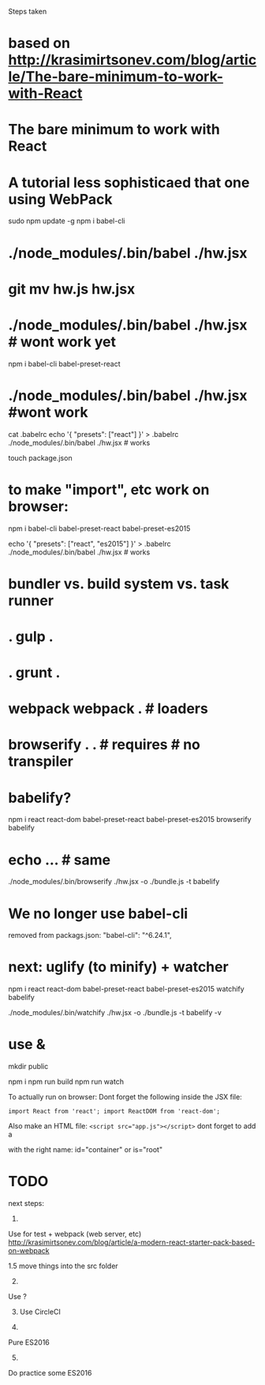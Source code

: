 Steps taken

# based on http://krasimirtsonev.com/blog/article/The-bare-minimum-to-work-with-React
# The bare minimum to work with React
# A tutorial less sophisticaed that one using WebPack

sudo npm update -g
npm i babel-cli
# ./node_modules/.bin/babel ./hw.jsx
# git mv hw.js hw.jsx
# ./node_modules/.bin/babel ./hw.jsx  # wont work yet
npm i babel-cli babel-preset-react
# ./node_modules/.bin/babel ./hw.jsx  #wont work
cat .babelrc
echo '{ "presets": ["react"] }' > .babelrc
./node_modules/.bin/babel ./hw.jsx   # works

touch package.json

# to make "import", etc work on browser:
npm i babel-cli babel-preset-react babel-preset-es2015

echo '{ "presets": ["react", "es2015"] }' > .babelrc
./node_modules/.bin/babel ./hw.jsx   # works


#   bundler    vs.    build system    vs.   task runner
#   .            gulp      .
#   .            grunt     .
#   webpack      webpack   .            # loaders
#   browserify   .       .              # requires  # no transpiler
#   babelify?


npm i react react-dom babel-preset-react babel-preset-es2015 browserify babelify
# echo ... # same
./node_modules/.bin/browserify ./hw.jsx -o ./bundle.js -t babelify

# We no longer use babel-cli
removed from packags.json:
          "babel-cli": "^6.24.1",
# next: uglify (to minify) + watcher

npm i react react-dom babel-preset-react babel-preset-es2015 watchify babelify

./node_modules/.bin/watchify ./hw.jsx -o ./bundle.js -t babelify -v
# use &

mkdir public

npm i
npm run build
npm run watch



To actually run on browser:
Dont forget the following inside the JSX file:

`import React from 'react';
import ReactDOM from 'react-dom';`

Also make an HTML file:
`<script src="app.js"></script>`
dont forget to add a <div> with the right name: id="container"  or is="root"



# TODO
next steps:

1.
Use for test + webpack  (web server, etc)
http://krasimirtsonev.com/blog/article/a-modern-react-starter-pack-based-on-webpack

1.5
move things into the src folder

2.
Use  ?

3. Use CircleCI

4.
Pure ES2016

5.
Do practice some ES2016


